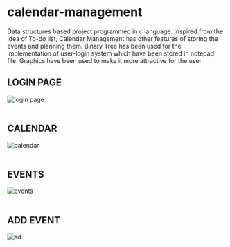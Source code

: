 # calendar-management
Data structures based project programmed in c language. Inspired from the idea of To-do list, Calendar Management has other features of storing the events and planning them. Binary Tree has been used for the implementation of user-login system which have been stored in notepad file. Graphics have been used to make it more attractive for the user.

## **LOGIN PAGE**
![login page](https://github.com/kush1912/calendar-management/assets/36148381/18e1d717-1135-4d04-9d33-779fabb40e5a)
<br>
<br>
## **CALENDAR**
![calendar](https://github.com/kush1912/calendar-management/assets/36148381/b4f11c55-f875-4dd2-8890-00d21172cc68)
<br>
<br>
## **EVENTS**
![events](https://github.com/kush1912/calendar-management/assets/36148381/0ec7245e-11b6-4ef7-a018-96a185ddb9ec)
<br>
<br>
## **ADD EVENT**
![ad](https://github.com/kush1912/calendar-management/assets/36148381/86bfad2e-822b-4d57-a8ab-9c06ee1b3b89)
